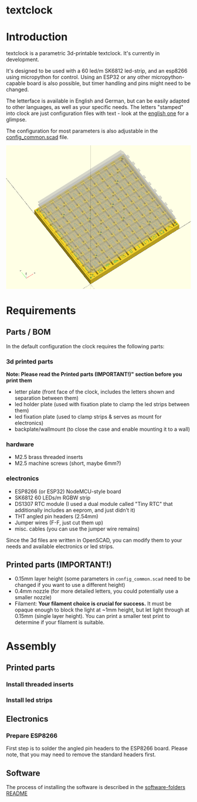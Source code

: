 textclock
=========

# Introduction

textclock is a parametric 3d-printable textclock. It's currently in development.

It's designed to be used with a 60 led/m SK6812 led-strip, and an esp8266 using micropython for control. 
Using an ESP32 or any other micropython-capable board is also possible, but timer handling and pins might 
need to be changed.

The letterface is available in English and German, but can be easily adapted to other languages, as well as your
specific needs. The letters "stamped" into clock are just configuration files with text - look at the 
[english one](hardware/config_sk6812_english_minimal.scad) for a glimpse.

The configuration for most parameters is also adjustable in the [config_common.scad](hardware/config_common.scad) file. 

![rendering](doc/render.png)

# Requirements

## Parts / BOM

In the default configuration the clock requires the following parts:

### 3d printed parts

__Note: Please read the Printed parts (IMPORTANT!)" section before you print them__

- letter plate (front face of the clock, includes the letters shown and separation between them)
- led holder plate (used with fixation plate to clamp the led strips between them)
- led fixation plate (used to clamp strips & serves as mount for electronics)
- backplate/wallmount (to close the case and enable mounting it to a wall)

### hardware
- M2.5 brass threaded inserts
- M2.5 machine screws (short, maybe 6mm?)

### electronics
- ESP8266 (or ESP32) NodeMCU-style board 
- SK6812 60 LEDs/m RGBW strip
- DS1307 RTC module (I used a dual module called "Tiny RTC" that additionally includes an eeprom, and just didn't it)
- THT angled pin headers (2.54mm)
- Jumper wires (F-F, just cut them up)
- misc. cables (you can use the jumper wire remains)

Since the 3d files are written in OpenSCAD, you can modify them to your needs and available electronics or led strips.  

## Printed parts (IMPORTANT!)

- 0.15mm layer height (some parameters in `config_common.scad` need to be changed if you want to use a different height)
- 0.4mm nozzle (for more detailed letters, you could potentially use a smaller nozzle)
- Filament: __Your filament choice is crucial for success.__ It must be opaque enough to block the light at ~1mm height, 
  but let light through at 0.15mm (single layer height). You can print a smaller test print
  to determine if your filament is suitable.   

# Assembly

## Printed parts

### Install threaded inserts

### Install led strips

## Electronics

### Prepare ESP8266

First step is to solder the angled pin headers to the ESP8266 board. Please note, that you may need to remove the 
standard headers first. 

## Software

The process of installing the software is described in the [software-folders README](software/README.md)
